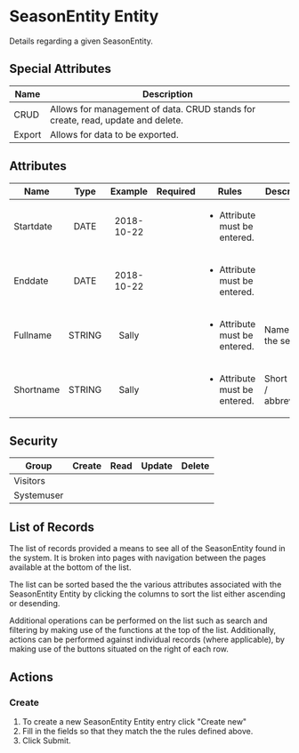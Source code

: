 <!--
@bot-written

WARNING AND NOTICE
Any access, download, storage, and/or use of this source code is subject to the terms and conditions of the
Full Software Licence as accepted by you before being granted access to this source code and other materials,
the terms of which can be accessed on the Codebots website at https://codebots.com/full-software-licence. Any
commercial use in contravention of the terms of the Full Software Licence may be pursued by Codebots through
licence termination and further legal action, and be required to indemnify Codebots for any loss or damage,
including interest and costs. You are deemed to have accepted the terms of the Full Software Licence on any
access, download, storage, and/or use of this source code.

BOT WARNING
This file is bot-written.
Any changes out side of "protected regions" will be lost next time the bot makes any changes.
-->

# SeasonEntity Entity

Details regarding a given SeasonEntity.


## Special Attributes
| Name | Description |
| ---- | ---- |
| CRUD | Allows for management of data. CRUD stands for create, read, update and delete. |
| Export | Allows for data to be exported. |

## Attributes
| Name | Type | Example | Required | Rules | Description |
| ---- | :----: | :--------: | :-----: | ----- | ----- |
| Startdate | DATE | 2018-10-22 | <i class="fa fa-check"> | <ul><li>Attribute must be entered.</li></ul> |  | 
| Enddate | DATE | 2018-10-22 | <i class="fa fa-check"> | <ul><li>Attribute must be entered.</li></ul> |  | 
| Fullname | STRING | Sally | <i class="fa fa-check"> | <ul><li>Attribute must be entered.</li></ul> | Name for the season | 
| Shortname | STRING | Sally | <i class="fa fa-check"> | <ul><li>Attribute must be entered.</li></ul> | Short name / abbreviation | 


## Security
| Group  | Create | Read | Update | Delete |
| ---- | :----: | :----:  | :----:  | :----:  |
| Visitors | <i class="fa fa-times"> | <i class="fa fa-check"> | <i class="fa fa-times"> | <i class="fa fa-times"> |
| Systemuser | <i class="fa fa-check"> | <i class="fa fa-check"> | <i class="fa fa-check"> | <i class="fa fa-check"> |

## List of Records

The list of records provided a means to see all of the SeasonEntity found in the system. It is broken into pages with navigation between the pages available at the bottom of the list.

The list can be sorted based the the various attributes associated with the SeasonEntity Entity by clicking the columns to sort the list either ascending or desending.

Additional operations can be performed on the list such as search and filtering by making use of the functions at the top of the list. Additionally, actions can be performed against individual records (where applicable),
by making use of the buttons situated on the right of each row.

## Actions
### Create

1. To create a new SeasonEntity Entity entry click "Create new"
2. Fill in the fields so that they match the the rules defined above.
3. Click Submit.